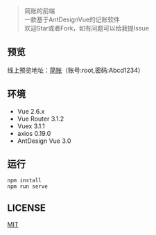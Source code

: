 > 简账的前端  
> 一款基于AntDesignVue的记账软件  
> 欢迎Star或者Fork，如有问题可以给我提Issue

## 预览
线上预览地址：[简账](http://jz.jackbin.cn)（账号:root,密码:Abcd1234）  

## 环境
- Vue 2.6.x
- Vue Router 3.1.2
- Vuex 3.1.1
- axios 0.19.0
- AntDesign Vue 3.0

## 运行
```shell
npm install
npm run serve
```

## LICENSE
[MIT](LICENSE)